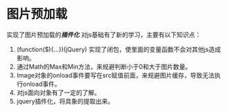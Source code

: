 # 图片预加载
实现了图片预加载的***插件化***
对js基础有了新的学习，主要有以下知识点：
1. (function($){...})(jQuery) 实现了闭包，使里面的变量函数不会对其他js造成影响。
2. 通过Math的Max和Min方法，来规避判断小于0和大于图片数量。
3. Image对象的onload事件要写在src赋值前面，来规避图片缓存，导致无法执行onload事件。
3. 对js面向对象有了一定的了解。
4. jquery插件化，将具象的提取出来。
